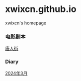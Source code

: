 xwixcn.github.io
================

xwixcn's homepage

### 电影剧本
[唐人街](movie/ChinaTown.md)

### Diary
[2024年3月](2024/03.md) 